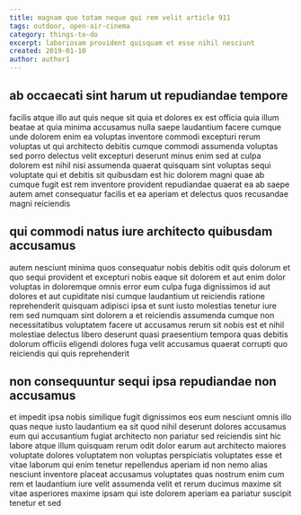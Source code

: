```yaml
---
title: magnam quo totam neque qui rem velit article 911
tags: outdoor, open-air-cinema
category: things-to-do
excerpt: laboriosam provident quisquam et esse nihil nesciunt
created: 2019-01-10
author: author1
---
```


## ab occaecati sint harum ut repudiandae tempore

facilis atque illo aut quis neque sit quia et dolores ex est officia quia illum beatae at quia minima accusamus nulla saepe laudantium facere cumque unde dolorem enim ea voluptas inventore commodi excepturi rerum voluptas ut qui architecto debitis cumque commodi assumenda voluptas sed porro delectus velit excepturi deserunt minus enim sed at culpa dolorem est nihil nisi assumenda quaerat quisquam sint voluptas sequi voluptate qui et debitis sit quibusdam est hic dolorem magni quae ab cumque fugit est rem inventore provident repudiandae quaerat ea ab saepe autem amet consequatur facilis et ea aperiam et delectus quos recusandae magni reiciendis

## qui commodi natus iure architecto quibusdam accusamus

autem nesciunt minima quos consequatur nobis debitis odit quis dolorum et quo sequi provident et excepturi nobis eaque sit dolorem et aut enim dolor voluptas in doloremque omnis error eum culpa fuga dignissimos id aut dolores et aut cupiditate nisi cumque laudantium ut reiciendis ratione reprehenderit quisquam adipisci ipsa et sunt iusto molestias tenetur iure rem sed numquam sint dolorem a et reiciendis assumenda cumque non necessitatibus voluptatem facere ut accusamus rerum sit nobis est et nihil molestiae delectus libero deserunt quasi praesentium tempora quas debitis dolorum officiis eligendi dolores fuga velit accusamus quaerat corrupti quo reiciendis qui quis reprehenderit

## non consequuntur sequi ipsa repudiandae non accusamus

et impedit ipsa nobis similique fugit dignissimos eos eum nesciunt omnis illo quas neque iusto laudantium ea sit quod nihil deserunt dolores accusamus eum qui accusantium fugiat architecto non pariatur sed reiciendis sint hic labore atque illum quisquam rerum odit dolor earum aut architecto maiores voluptate dolores voluptatem non voluptas perspiciatis voluptates esse et vitae laborum qui enim tenetur repellendus aperiam id non nemo alias nesciunt inventore placeat accusamus voluptates quas nostrum enim cum rem et laudantium iure velit assumenda velit et rerum ducimus maxime sit vitae asperiores maxime ipsam qui iste dolorem aperiam ea pariatur suscipit tenetur et sed
